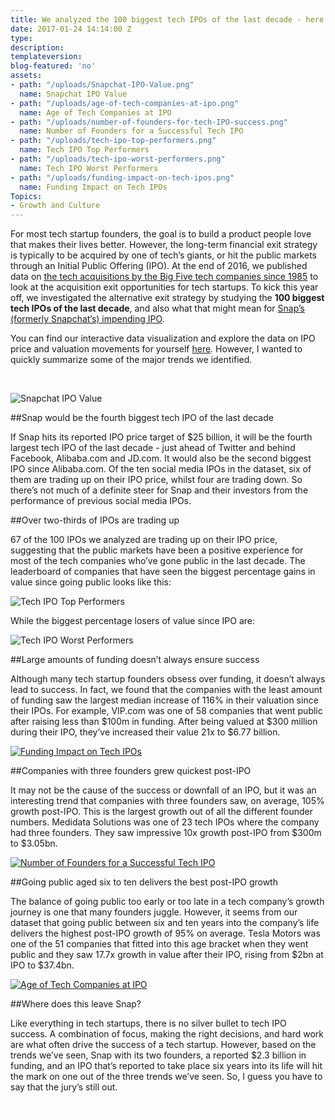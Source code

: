 ```yaml
---
title: We analyzed the 100 biggest tech IPOs of the last decade - here’s what we learned
date: 2017-01-24 14:14:00 Z
type: 
description: 
templateversion: 
blog-featured: 'no'
assets:
- path: "/uploads/Snapchat-IPO-Value.png"
  name: Snapchat IPO Value
- path: "/uploads/age-of-tech-companies-at-ipo.png"
  name: Age of Tech Companies at IPO
- path: "/uploads/number-of-founders-for-tech-IPO-success.png"
  name: Number of Founders for a Successful Tech IPO
- path: "/uploads/tech-ipo-top-performers.png"
  name: Tech IPO Top Performers
- path: "/uploads/tech-ipo-worst-performers.png"
  name: Tech IPO Worst Performers
- path: "/uploads/funding-impact-on-tech-ipos.png"
  name: Funding Impact on Tech IPOs
Topics:
- Growth and Culture
---
```


For most tech startup founders, the goal is to build a product people love that makes their lives better. However, the long-term financial exit strategy is typically to be acquired by one of tech’s giants, or hit the public markets through an Initial Public Offering (IPO). At the end of 2016, we published data on [the tech acquisitions by the Big Five tech companies since 1985](https://www.geckoboard.com/blog/acquisitions-mergers-big-five-tech-companies/) to look at the acquisition exit opportunities for tech startups. To kick this year off, we investigated the alternative exit strategy by studying the **100 biggest tech IPOs of the last decade**, and also what that might mean for [Snap’s (formerly Snapchat’s) impending IPO](http://venturebeat.com/2016/11/15/snap-has-reportedly-filed-confidentially-for-ipo/).

You can find our interactive data visualization and explore the data on IPO price and valuation movements for yourself [here](https://www.geckoboard.com/tech-ipos/). However, I wanted to quickly summarize some of the major trends we identified.

<a href="https://www.geckoboard.com/tech-ipos/" class="blog__btn" style="color:#fff;">Explore Tech IPO Data</a>

![Snapchat IPO Value](/uploads/Snapchat-IPO-Value.png)

##Snap would be the fourth biggest tech IPO of the last decade

If Snap hits its reported IPO price target of $25 billion, it will be the fourth largest tech IPO of the last decade - just ahead of Twitter and behind Facebook, Alibaba.com and JD.com. It would also be the second biggest IPO since Alibaba.com. Of the ten social media IPOs in the dataset, six of them are trading up on their IPO price, whilst four are trading down. So there’s not much of a definite steer for Snap and their investors from the performance of previous social media IPOs.

##Over two-thirds of IPOs are trading up

67 of the 100 IPOs we analyzed are trading up on their IPO price, suggesting that the public markets have been a positive experience for most of the tech companies who’ve gone public in the last decade. The leaderboard of companies that have seen the biggest percentage gains in value since going public looks like this:

![Tech IPO Top Performers](/uploads/tech-ipo-top-performers.png)

While the biggest percentage losers of value since IPO are:

![Tech IPO Worst Performers](/uploads/tech-ipo-worst-performers.png)

##Large amounts of funding doesn’t always ensure success

Although many tech startup founders obsess over funding, it doesn’t always lead to success. In fact, we found that the companies with the least amount of funding saw the largest median increase of 116% in their valuation since their IPOs. For example, VIP.com was one of 58 companies that went public after raising less than $100m in funding. After being valued at $300 million during their IPO, they’ve increased their value 21x to $6.77 billion.

[![Funding Impact on Tech IPOs](/uploads/funding-impact-on-tech-ipos.png)](https://www.geckoboard.com/tech-ipos/#filter/funding/0)

##Companies with three founders grew quickest post-IPO

It may not be the cause of the success or downfall of an IPO, but it was an interesting trend that companies with three founders saw, on average, 105% growth post-IPO. This is the largest growth out of all the different founder numbers. Medidata Solutions was one of 23 tech IPOs where the company had three founders. They saw impressive 10x growth post-IPO from $300m to $3.05bn.

[![Number of Founders for a Successful Tech IPO](/uploads/number-of-founders-for-tech-IPO-success.png)](https://www.geckoboard.com/tech-ipos/#filter/founders/3)

##Going public aged six to ten delivers the best post-IPO growth

The balance of going public too early or too late in a tech company’s growth journey is one that many founders juggle. However, it seems from our dataset that going public between six and ten years into the company’s life delivers the highest post-IPO growth of 95% on average. Tesla Motors was one of the 51 companies that fitted into this age bracket when they went public and they saw 17.7x growth in value after their IPO, rising from $2bn at IPO to $37.4bn.

[![Age of Tech Companies at IPO](/uploads/age-of-tech-companies-at-ipo.png)](https://www.geckoboard.com/tech-ipos/#filter/ageipo/10)

##Where does this leave Snap?

Like everything in tech startups, there is no silver bullet to tech IPO success. A combination of focus, making the right decisions, and hard work are what often drive the success of a tech startup. However, based on the trends we’ve seen, Snap with its two founders, a reported $2.3 billion in funding, and an IPO that’s reported to take place six years into its life will hit the mark on one out of the three trends we’ve seen. So, I guess you have to say that the jury’s still out.

<a href="https://www.geckoboard.com/tech-ipos/" class="blog__btn" style="color:#fff;">Explore Tech IPO Data</a>
